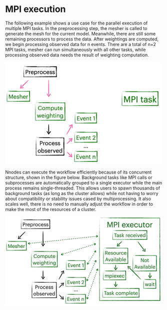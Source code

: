 # MPI execution
The following example shows a use case for the parallel execution of multiple MPI tasks. In the preprocessing step, the mesher is called to generate the mesh for the current model. Meanwhile, there are still some remaining processors to process the data. After weightings are computed, we begin processing observed data for n events. There are a total of n+2 MPI tasks, mesher can run simultaneously with all other tasks, while processing observed data needs the result of weighting computation. 

![Workflow](../../../doc/source/images/introduction/mpi.png)

Nnodes can execute the workflow efficiently because of its concurrent structure, shown in the figure below. Background tasks like MPI calls or subprocesses are automatically grouped to a single executor while the main process remains single-threaded. This allows users to spawn thousands of background tasks (as long as the cluster allows) while not having to worry about compatibility or stability issues cased by multiprocessing. It also scales well, there is no need to manually adjust the workflow in order to make the most of the resources of a cluster.

![Workflow](../../../doc/source/images/readme/mpi.png)
